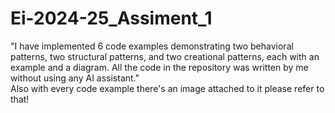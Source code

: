 # Ei-2024-25_Assiment_1
"I have implemented 6 code examples demonstrating two behavioral patterns, two structural patterns, and two creational patterns, each with an example and a diagram. All the code in the repository was written by me without using any AI assistant."
<br>
Also with every code example there's an image attached to it please refer to that!
